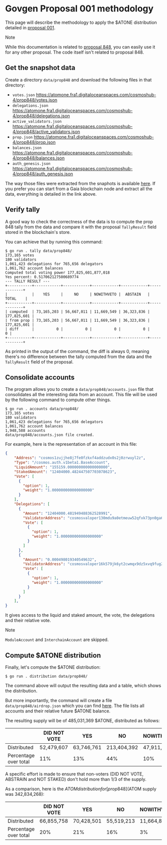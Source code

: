 # Govgen Proposal 001 methodology

This page will describe the methodology to apply the $ATONE distribution
detailed in [proposal 001][001].

> [!NOTE]
> While this documentation is related to [proposal 848][prop848], you can
> easily use it for any other proposal.
> The code itself isn't related to proposal 848.

## Get the snapshot data

Create a directory `data/prop848` and download the following files in that
directory:
- `votes.json` https://atomone.fra1.digitaloceanspaces.com/cosmoshub-4/prop848/votes.json
- `delegations.json` https://atomone.fra1.digitaloceanspaces.com/cosmoshub-4/prop848/delegations.json
- `active_validators.json` https://atomone.fra1.digitaloceanspaces.com/cosmoshub-4/prop848/active_validators.json
- `prop.json` https://atomone.fra1.digitaloceanspaces.com/cosmoshub-4/prop848/prop.json
- `balances.json` https://atomone.fra1.digitaloceanspaces.com/cosmoshub-4/prop848/balances.json 
- `auth_genesis.json` https://atomone.fra1.digitaloceanspaces.com/cosmoshub-4/prop848/auth_genesis.json

The way those files were extracted from the snaphots is available
[here](SNAPSHOT-EXTRACT.md). If you prefer you can start from a Gaia blockchain
node and extract all the data, everything is detailed in the link above.

## Verify tally

A good way to check the correctness of the data is to compute the prop 848
tally from the data and compare it with the proposal `TallyResult` field stored
in the blockchain's store.

You can achieve that by running this command:
```
$ go run . tally data/prop848/
173,165 votes
180 validators
1,061,423 delegations for 765,656 delegators
1,061,762 account balances
Computed total voting power 177,825,601,877,018
Yes percent: 0.517062127500689774
--- TALLY RESULT ---
+-----------+------------+------------+------------+------------+-------------+
|           |    YES     |     NO     | NOWITHVETO |  ABSTAIN   |    TOTAL    |
+-----------+------------+------------+------------+------------+-------------+
| computed  | 73,165,203 | 56,667,011 | 11,669,549 | 36,323,836 | 177,825,601 |
| from prop | 73,165,203 | 56,667,011 | 11,669,549 | 36,323,836 | 177,825,601 |
| diff      |          0 |          0 |          0 |          0 |           0 |
+-----------+------------+------------+------------+------------+-------------+
```

As printed in the output of the command, the diff is always 0, meaning there's
no difference between the tally computed from the data and the `TallyResult`
field of the proposal.

## Consolidate accounts

The program allows you to create a `data/prop848/accounts.json` file that
consolidates all the interesting data from an account. This file will be used
by the following command to compute other things.

```
$ go run . accounts data/prop848/
173,165 votes
180 validators
1,061,423 delegations for 765,656 delegators
1,061,762 account balances
1,948,588 accounts
data/prop848/accounts.json file created.
```

For example, here is the representation of an account in this file:

```json
{
    "Address": "cosmos1zujjhe8j7fe0fzkxf4addzudx0s2j0zrwuyl2z",
    "Type": "/cosmos.auth.v1beta1.BaseAccount",
    "LiquidAmount": "155159.000000000000000000",
    "StakedAmount": "12404000.482447507703078623",
    "Vote": [
      {
        "option": 1,
        "weight": "1.000000000000000000"
      }
    ],
    "Delegations": [
      {
        "Amount": "12404000.481949488362528991",
        "ValidatorAddress": "cosmosvaloper130mdu9a0etmeuw52qfxk73pn0ga6gawkxsrlwf",
        "Vote": [
          {
            "option": 1,
            "weight": "1.000000000000000000"
          }
        ]
      },
      {
        "Amount": "0.000498019340549632",
        "ValidatorAddress": "cosmosvaloper16k579jk6yt2cwmqx9dz5xvq9fug2tekvlu9qdv",
        "Vote": [
          {
            "option": 1,
            "weight": "1.000000000000000000"
          }
        ]
      }
    ],
}
```

It gives access to the liquid and staked amount, the vote, the delegations and
their relative vote.

> [!NOTE]
> `ModuleAccount` and `InterchainAccount` are skipped.

## Compute $ATONE distribution

Finally, let's compute the $ATONE distribution:

```
$ go run . distribution data/prop848/
```

The command above will output the resulting data and a table, which shows the distribution.

But more importantly, the command will create a file
`data/prop848/airdrop.json` which you can find [here][airdrop]. The file lists
all accounts and their relative future $ATONE balance.

The resulting supply will be of 485,031,369 $ATONE, distributed as follows:

|                       | DID NOT VOTE |    YES     |     NO      | NOWITHVETO |  ABSTAIN   | NOT STAKED |
|-----------------------|--------------|------------|-------------|------------|------------|------------|
| Distributed           |   52,479,607 | 63,746,761 | 213,404,392 | 47,911,135 | 28,498,638 | 78,990,836 |
| Percentage over total | 11%          | 13%        | 44%         | 10%        | 6%         | 16%        |

A specific effort is made to ensure that non-voters (DID NOT VOTE, ABSTRAIN and
NOT STAKED) don't hold more than 1/3 of the supply.

As a comparison, here is the $ATOM distribution for [prop848] ($ATOM supply was
342,834,268):

|                       | DID NOT VOTE |    YES     |     NO     | NOWITHVETO |  ABSTAIN   | NOT STAKED  |
|-----------------------|--------------|------------|------------|------------|------------|-------------|
| Distributed           |   66,855,758 | 70,428,501 | 55,519,213 | 11,664,818 | 35,679,919 | 102,686,059 |
| Percentage over total | 20%          | 21%        | 16%        | 3%         | 10%        | 30%         |

[001]: https://github.com/giunatale/govgen-proposals/blob/giunatale/atone_distribution/001_ATONE_DISTRIBUTION.md
[airdrop]: https://atomone.fra1.digitaloceanspaces.com/cosmoshub-4/prop848/airdrop.json
[prop848]: https://www.mintscan.io/cosmos/proposals/848
